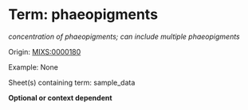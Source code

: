 # Term: phaeopigments

*concentration of phaeopigments; can include multiple phaeopigments*

Origin: [MIXS:0000180](https://w3id.org/mixs/0000180)

Example: None

Sheet(s) containing term: sample_data

**Optional or context dependent**